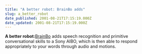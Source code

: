 ```yaml
---
title: "A better robot: BrainBo adds"
slug: a_better_robot
date_published: 2001-08-21T17:15:19.000Z
date_updated: 2001-08-21T17:15:19.000Z
---
```


**A better robot:**[BrainBo](http://aibohack.com/210/images/brainbo.htm) adds speech recognition and primitive conversational skills to a Sony AIBO, which is then able to respond appropriately to your words through audio and motions.
